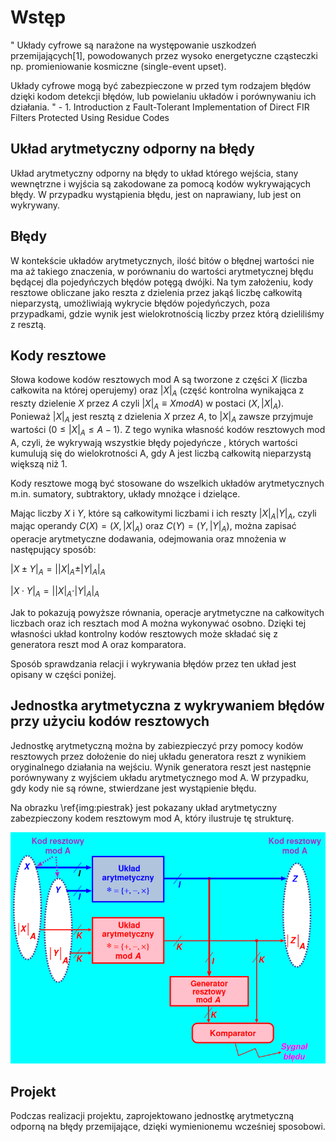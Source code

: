 # Wstęp

"
Układy cyfrowe są narażone na występowanie uszkodzeń przemijających[1],
powodowanych przez wysoko energetyczne cząsteczki np. promieniowanie kosmiczne (single-event upset).

Układy cyfrowe mogą być zabezpieczone w przed tym rodzajem błędów dzięki 
kodom detekcji błędów, lub powielaniu układów i porównywaniu ich działania.
" - 1. Introduction z Fault-Tolerant Implementation of Direct FIR Filters Protected Using Residue Codes

## Układ arytmetyczny odporny na błędy

Układ arytmetyczny odporny na błędy to układ którego wejścia, stany wewnętrzne i 
wyjścia są zakodowane za pomocą kodów wykrywających błędy. W przypadku wystąpienia 
błędu, jest on naprawiany, lub jest on wykrywany.

## Błędy

W kontekście układów arytmetycznych, ilość bitów o błędnej wartości nie ma aż takiego 
znaczenia, w porównaniu do wartości arytmetycznej błędu będącej dla pojedyńczych błędów
potęgą dwójki. Na tym założeniu, kody resztowe obliczane jako reszta z dzielenia przez
jakąś liczbę całkowitą nieparzystą, umożliwiają wykrycie błędów pojedyńczych, poza przypadkami, gdzie
wynik jest wielokrotnością liczby przez którą dzieliliśmy z resztą.

## Kody resztowe

Słowa kodowe kodów resztowych mod A są tworzone z części $X$ (liczba całkowita na której operujemy)
oraz $|X|_A$ (część kontrolna wynikająca z reszty dzielenie $X$ przez $A$ czyli $|X|_A \equiv X mod A$) w postaci $(X, |X|_A)$. 
Ponieważ $|X|_A$ jest resztą z dzielenia $X$ przez $A$, to $|X|_A$ zawsze przyjmuje wartości $(0 \leq |X|_A \leq A - 1)$. 
Z tego wynika własność kodów resztowych mod A, czyli, że wykrywają wszystkie błędy pojedyńcze
, których wartości kumulują się do wielokrotności A, 
gdy A jest liczbą całkowitą nieparzystą większą niż 1.

Kody resztowe mogą być stosowane do wszelkich układów arytmetycznych m.in. sumatory, subtraktory,
układy mnożące i dzielące. 

Mając liczby $X$ i $Y$, które są całkowitymi liczbami i ich reszty $|X|_A |Y|_A$, 
czyli mając operandy $C(X) = (X, |X|_A)$ oraz $C(Y) = (Y, |Y|_A)$, można zapisać operacje arytmetyczne
dodawania, odejmowania oraz mnożenia w następujący sposób:

$|X \pm Y|_A = ||X|_A \pm |Y|_A|_A$

$|X \cdot Y|_A = ||X|_A \cdot |Y|_A|_A$

Jak to pokazują powyższe równania, operacje arytmetyczne na całkowitych liczbach 
oraz ich resztach mod A można wykonywać osobno. Dzięki tej własności układ kontrolny kodów resztowych 
może składać się z generatora reszt mod A oraz komparatora. 

Sposób sprawdzania relacji i wykrywania błędów przez ten układ jest opisany w części poniżej.

## Jednostka arytmetyczna z wykrywaniem błędów przy użyciu kodów resztowych

Jednostkę arytmetyczną można by zabiezpieczyć przy pomocy kodów resztowych przez 
dołożenie do niej układu generatora reszt z wynikiem oryginalnego działania na wejściu.
Wynik generatora reszt jest następnie porównywany z wyjściem układu arytmetycznego mod A. 
W przypadku, gdy kody nie są równe, stwierdzane jest wystąpienie błędu.

Na obrazku \ref{img:piestrak} jest pokazany układ arytmetyczny zabezpieczony kodem resztowym mod A,
który ilustruje tę strukturę.

![Samosprawdzalny układ arytmetyczny zabezpieczony kodem resztowym mod A z prezentacji S. J. Piestrak "Wiarygodne systemy cyfrowe: pojęcia podst". \label{img:piestrak}](assets/uklad_zabezpieczony.png)

## Projekt

Podczas realizacji projektu, zaprojektowano jednostkę arytmetyczną odporną
na błędy przemijające, dzięki wymienionemu wcześniej sposobowi.
